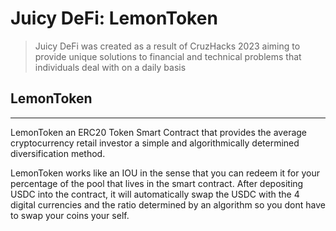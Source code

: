# Juicy DeFi: LemonToken

> Juicy DeFi was created as a result of CruzHacks 2023 aiming to provide unique solutions to financial and technical problems that individuals deal with on a daily basis
> 

## LemonToken
---
LemonToken an ERC20 Token Smart Contract that provides the average cryptocurrency retail investor a simple and algorithmically determined diversification method.

LemonToken works like an IOU in the sense that you can redeem it for your percentage of the pool that lives in the smart contract. After depositing USDC into the contract, it will automatically swap the USDC with the 4 digital currencies and the ratio determined by an algorithm so you dont have to swap your coins your self.


